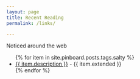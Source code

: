 ```yaml
---
layout: page
title: Recent Reading
permalink: /links/

---
```


Noticed around the web

<ul>
{% for item in site.pinboard.posts.tags.salty %}
  <li>
    <a href='{{ item.href }}'>{{ item.description }}</a> - {{ item.extended }}
  </li>
{% endfor %}
</ul>
